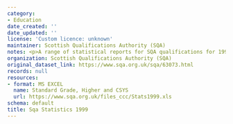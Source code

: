 ```yaml
---
category:
- Education
date_created: ''
date_updated: ''
license: 'Custom licence: unknown'
maintainer: Scottish Qualifications Authority (SQA)
notes: <p>A range of statistical reports for SQA qualifications for 1999.</p>
organization: Scottish Qualifications Authority (SQA)
original_dataset_link: https://www.sqa.org.uk/sqa/63073.html
records: null
resources:
- format: MS EXCEL
  name: Standard Grade, Higher and CSYS
  url: https://www.sqa.org.uk/files_ccc/Stats1999.xls
schema: default
title: Sqa Statistics 1999
---
```

